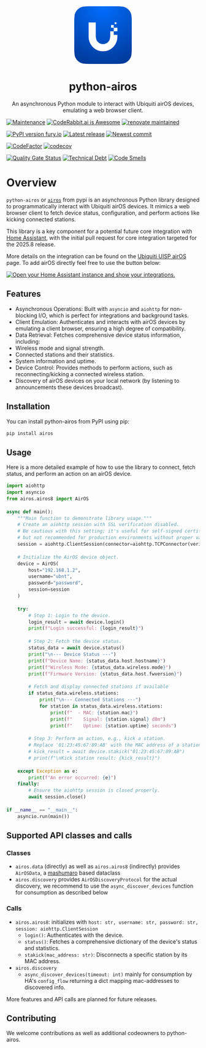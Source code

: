 <div align="center">
<img src="https://github.com/home-assistant/brands/blob/master/core_brands/ubiquiti/icon.png?raw=true" alt="Ubiquiti airOS Logo" width="150" />
<h1>python-airos</h1>
<p>An asynchronous Python module to interact with Ubiquiti airOS devices, emulating a web browser client.</p>
</div>

<div align="center">

</div>

[![Maintenance](https://img.shields.io/badge/Maintained%3F-yes-green.svg)](https://github.com/python-airos)
[![CodeRabbit.ai is Awesome](https://img.shields.io/badge/AI-orange?label=CodeRabbit&color=orange&link=https%3A%2F%2Fcoderabbit.ai)](https://coderabbit.ai)
[![renovate maintained](https://img.shields.io/badge/maintained%20with-renovate-blue?logo=renovatebot)](https://github.com/compatech/python-airos/issues/8)

[![PyPI version fury.io](https://badge.fury.io/py/airos.svg)](https://pypi.python.org/pypi/airos/)
[![Latest release](https://github.com/compatech/python-airos/workflows/Latest%20release/badge.svg)](https://github.com/compatech/python-airos/actions)
[![Newest commit](https://github.com/compatech/python-airos/workflows/Latest%20commit/badge.svg)](https://github.com/compatech/python-airos/actions)

[![CodeFactor](https://www.codefactor.io/repository/github/compatech/python-airos/badge)](https://www.codefactor.io/repository/github/plugwise/python-airos)
[![codecov](https://codecov.io/gh/compatech/python-airos/graph/badge.svg?token=WI5K2IZWNS)](https://codecov.io/gh/compatech/python-airos)

[![Quality Gate Status](https://sonarcloud.io/api/project_badges/measure?project=CoMPaTech_python-airos&metric=alert_status)](https://sonarcloud.io/summary/new_code?id=CoMPaTech_python-airos)
[![Technical Debt](https://sonarcloud.io/api/project_badges/measure?project=CoMPaTech_python-airos&metric=sqale_index)](https://sonarcloud.io/summary/new_code?id=CoMPaTech_python-airos)
[![Code Smells](https://sonarcloud.io/api/project_badges/measure?project=CoMPaTech_python-airos&metric=code_smells)](https://sonarcloud.io/summary/new_code?id=CoMPaTech_python-airos)

# Overview

`python-airos` or [`airos`](https://pypi.org/projects/airos) from pypi is an asynchronous Python library designed to programmatically interact with Ubiquiti airOS devices. It mimics a web browser client to fetch device status, configuration, and perform actions like kicking connected stations.

This library is a key component for a potential future core integration with [Home Assistant](https://www.home-assistant.io), with the initial pull request for core integration targeted for the 2025.8 release.

More details on the integration can be found on the [Ubiquiti UISP airOS](https://www.home-assistant.io/integrations/airos/) page. To add airOS directly feel free to use the button below:

[![Open your Home Assistant instance and show your integrations.](https://my.home-assistant.io/badges/config_flow_start.svg)](https://my.home-assistant.io/redirect/_change/?redirect=config_flow_start%2F%3Fdomain%3Dairos)

## Features

- Asynchronous Operations: Built with `asyncio` and `aiohttp` for non-blocking I/O, which is perfect for integrations and background tasks.
- Client Emulation: Authenticates and interacts with airOS devices by emulating a client browser, ensuring a high degree of compatibility.
- Data Retrieval: Fetches comprehensive device status information, including:
- Wireless mode and signal strength.
- Connected stations and their statistics.
- System information and uptime.
- Device Control: Provides methods to perform actions, such as reconnecting/kicking a connected wireless station.
- Discovery of airOS devices on your local network (by listening to announcements these devices broadcast).

## Installation

You can install python-airos from PyPI using pip:

```Bash
pip install airos
```

## Usage

Here is a more detailed example of how to use the library to connect, fetch status, and perform an action on an airOS device.

```Python
import aiohttp
import asyncio
from airos.airos8 import AirOS

async def main():
    """Main function to demonstrate library usage."""
    # Create an aiohttp session with SSL verification disabled.
    # Be cautious with this setting; it's useful for self-signed certificates
    # but not recommended for production environments without proper validation.
    session = aiohttp.ClientSession(connector=aiohttp.TCPConnector(verify_ssl=False))

    # Initialize the AirOS device object.
    device = AirOS(
        host="192.168.1.2",
        username="ubnt",
        password="password",
        session=session
    )

    try:
        # Step 1: Login to the device.
        login_result = await device.login()
        print(f"Login successful: {login_result}")

        # Step 2: Fetch the device status.
        status_data = await device.status()
        print("\n--- Device Status ---")
        print(f"Device Name: {status_data.host.hostname}")
        print(f"Wireless Mode: {status_data.wireless.mode}")
        print(f"Firmware Version: {status_data.host.fwversion}")

        # Fetch and display connected stations if available
        if status_data.wireless.stations:
            print("\n--- Connected Stations ---")
            for station in status_data.wireless.stations:
                print(f"  - MAC: {station.mac}")
                print(f"    Signal: {station.signal} dBm")
                print(f"    Uptime: {station.uptime} seconds")

        # Step 3: Perform an action, e.g., kick a station.
        # Replace '01:23:45:67:89:AB' with the MAC address of a station to kick.
        # kick_result = await device.stakick("01:23:45:67:89:AB")
        # print(f"\nKick station result: {kick_result}")

    except Exception as e:
        print(f"An error occurred: {e}")
    finally:
        # Ensure the aiohttp session is closed properly.
        await session.close()

if __name__ == "__main__":
    asyncio.run(main())
```

## Supported API classes and calls

### Classes

- `airos.data` (directly) as well as `airos.airos8` (indirectly) provides `AirOSData`, a [mashumaro](https://pypi.org/project/mashumaro/) based dataclass
- `airos.discovery` provides `AirOSDiscoveryProtocol` for the actual discovery, we recommend to use the `async_discover_devices` function for consumption as described below

### Calls

- `airos.airos8`: initializes with `host: str, username: str, password: str, session: aiohttp.ClientSession`
  - `login()`: Authenticates with the device.
  - `status()`: Fetches a comprehensive dictionary of the device's status and statistics.
  - `stakick(mac_address: str)`: Disconnects a specific station by its MAC address.
- `airos.discovery`
  - `async_discover_devices(timeout: int)` mainly for consumption by HA's `config_flow` returning a dict mapping mac-addresses to discovered info.

More features and API calls are planned for future releases.

## Contributing

We welcome contributions as well as additional codeowners to python-airos.
